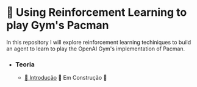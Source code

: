 # :rocket: Using Reinforcement Learning to play Gym's Pacman

In this repository I will explore reinforcement learning techiniques to build an agent to learn to play the OpenAI Gym's implementation of Pacman.

- ### Teoria
  - [📑 Introdução]() 🚧 Em Construção 🚧
 

